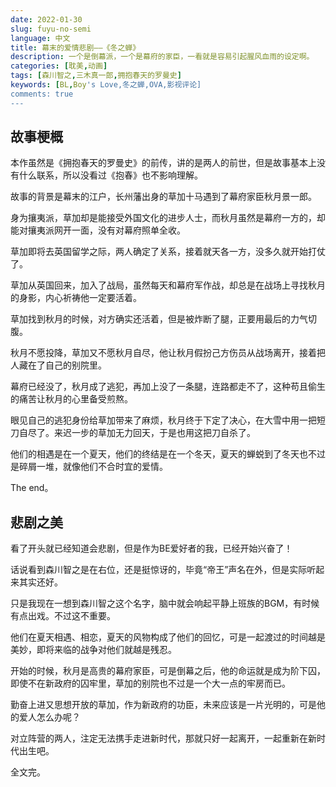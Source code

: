 ```yaml
---
date: 2022-01-30
slug: fuyu-no-semi
language: 中文
title: 幕末的爱情悲剧——《冬之蝉》
description: 一个是倒幕派，一个是幕府的家臣，一看就是容易引起腥风血雨的设定啊。
categories: [耽美,动画]
tags: [森川智之,三木真一郎,拥抱春天的罗曼史]
keywords: [BL,Boy's Love,冬之蝉,OVA,影视评论]
comments: true
---
```


## 故事梗概

本作虽然是《拥抱春天的罗曼史》的前传，讲的是两人的前世，但是故事基本上没有什么联系，所以没看过《抱春》也不影响理解。

故事的背景是幕末的江户，长州藩出身的草加十马遇到了幕府家臣秋月景一郎。

身为攘夷派，草加却是能接受外国文化的进步人士，而秋月虽然是幕府一方的，却能对攘夷派网开一面，没有对幕府照单全收。

草加即将去英国留学之际，两人确定了关系，接着就天各一方，没多久就开始打仗了。

草加从英国回来，加入了战局，虽然每天和幕府军作战，却总是在战场上寻找秋月的身影，内心祈祷他一定要活着。

草加找到秋月的时候，对方确实还活着，但是被炸断了腿，正要用最后的力气切腹。

秋月不愿投降，草加又不愿秋月自尽，他让秋月假扮己方伤员从战场离开，接着把人藏在了自己的别院里。

幕府已经没了，秋月成了逃犯，再加上没了一条腿，连路都走不了，这种苟且偷生的痛苦让秋月的心里备受煎熬。

眼见自己的逃犯身份给草加带来了麻烦，秋月终于下定了决心，在大雪中用一把短刀自尽了。来迟一步的草加无力回天，于是也用这把刀自杀了。

他们的相遇是在一个夏天，他们的终结是在一个冬天，夏天的蝉蜕到了冬天也不过是碎屑一堆，就像他们不合时宜的爱情。

The end。

## 悲剧之美

看了开头就已经知道会悲剧，但是作为BE爱好者的我，已经开始兴奋了！

话说看到森川智之是在右位，还是挺惊讶的，毕竟“帝王”声名在外，但是实际听起来其实还好。

只是我现在一想到森川智之这个名字，脑中就会响起平静上班族的BGM，有时候有点出戏。不过这不重要。

他们在夏天相遇、相恋，夏天的风物构成了他们的回忆，可是一起渡过的时间越是美妙，即将来临的战争对他们就越是残忍。

开始的时候，秋月是高贵的幕府家臣，可是倒幕之后，他的命运就是成为阶下囚，即使不在新政府的囚牢里，草加的别院也不过是一个大一点的牢房而已。

勤奋上进又思想开放的草加，作为新政府的功臣，未来应该是一片光明的，可是他的爱人怎么办呢？

对立阵营的两人，注定无法携手走进新时代，那就只好一起离开，一起重新在新时代出生吧。

全文完。
